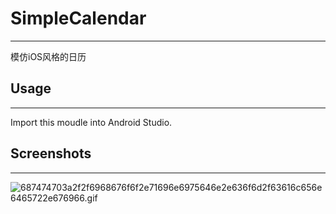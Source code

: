 # SimpleCalendar
----
模仿iOS风格的日历

## Usage
---
Import this moudle into Android Studio.

## Screenshots
----
![687474703a2f2f6968676f6f2e71696e6975646e2e636f6d2f63616c656e6465722e676966.gif](https://i.loli.net/2018/07/02/5b3a0e2e26237.gif)
